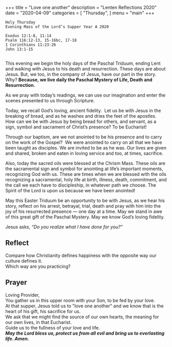 +++
title = "Love one another"
description = "Lenten Reflections 2020"
date = "2020-04-09"
categories = [
    "Thursday",
]
menu = "main"
+++

```
Holy Thursday  
Evening Mass of the Lord’s Supper Year A 2020

Exodus 12:1-8, 11-14
Psalm 116:12-13, 15-16bc, 17-18
1 Corinthians 11:23-26
John 13:1-15


```

This evening we begin the holy days of the Paschal Triduum, ending Lent and walking with Jesus to his death and resurrection. These days are about Jesus. But, we too, in the company of Jesus, have our part in the story. Why? 
**Because, we live daily the Paschal Mystery of Life, Death and Resurrection.**

As we pray with today’s readings, we can use our imagination and enter the scenes presented to us through Scripture.

Today, we recall God’s loving, ancient fidelity.  Let us be with Jesus in the breaking of bread, and as he washes and dries the feet of the apostles. How can we be with Jesus by being bread for others, and servant, as a sign, symbol and sacrament of Christ’s presence? To be Eucharist!  

Through our baptism, are we not anointed to be his presence and to carry on the work of the Gospel?  We were anointed to carry on all that we have been taught as disciples. We are invited to be as he was. Our lives are given and shared, broken and eaten in loving service and too, at times, sacrifice.

Also, today the sacred oils were blessed at the Chrism Mass. These oils are the sacramental sign and symbol for anointing at life’s important moments, recognizing God with us. These are times when we are blessed with the oils recognizing a sacramental, holy life at birth, illness, death, commitment, and the call we each have to discipleship, in whatever path we choose. The Spirit of the Lord is upon us because we have been anointed!

May this Easter Triduum be an opportunity to be with Jesus, as we hear his story, reflect on his arrest, betrayal, trial, death and pray with him into the joy of his resurrected presence — one day at a time. May we stand in awe of this great gift of the Paschal Mystery.
May we know God’s loving fidelity.

Jesus asks, _“Do you realize what I have done for you?”_

## Reflect
Compare how Christianity defines happiness with the opposite way our culture defines it.  
Which way are you practicing?




## Prayer

Loving Provider,  
You gather us in this upper room with your Son, to be fed by your love.  
At that supper, Jesus told us to "love one another" and we know that is the heart of his gift, his sacrifice for us.  
We ask that we might find the source of our own hearts, the meaning for our own lives, in that Eucharist.  
Guide us to the fullness of your love and life.    
**_May the Lord bless us, protect us from all evil and bring us to everlasting life. Amen._**